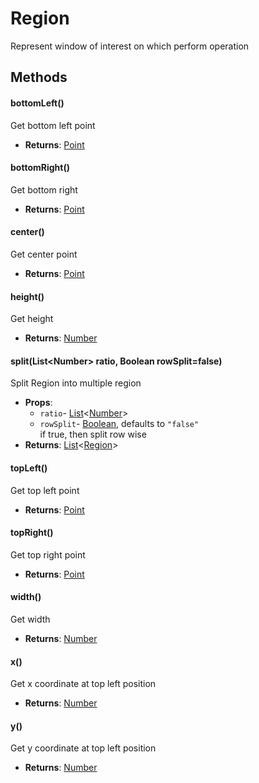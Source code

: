 # Region
Represent window of interest on which perform operation
## Methods
#### bottomLeft()
Get bottom left point
- **Returns**: [Point](Point.html)
#### bottomRight()
Get bottom right
- **Returns**: [Point](Point.html)
#### center()
Get center point
- **Returns**: [Point](Point.html)
#### height()
Get height
- **Returns**: [Number](Number.html)
#### split(List&lt;Number&gt; ratio, Boolean rowSplit=false)
Split Region into multiple region
- **Props**:
  - `ratio`- [List](List.html)&lt;[Number](Number.html)&gt;
  - `rowSplit`- [Boolean](Boolean.html), defaults to `"false"`<br/>if true, then split row wise
- **Returns**: [List](List.html)&lt;[Region](Region.html)&gt;
#### topLeft()
Get top left point
- **Returns**: [Point](Point.html)
#### topRight()
Get top right point
- **Returns**: [Point](Point.html)
#### width()
Get width
- **Returns**: [Number](Number.html)
#### x()
Get x coordinate at top left position
- **Returns**: [Number](Number.html)
#### y()
Get y coordinate at top left position
- **Returns**: [Number](Number.html)
